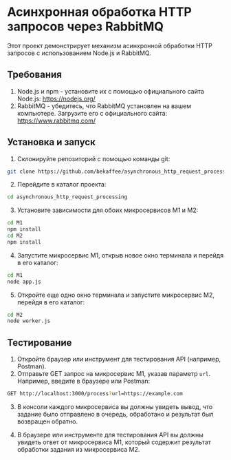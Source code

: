# Асинхронная обработка HTTP запросов через RabbitMQ

Этот проект демонстрирует механизм асинхронной обработки HTTP запросов с использованием Node.js и RabbitMQ.

## Требования

1. Node.js и npm - установите их с помощью официального сайта Node.js: https://nodejs.org/
2. RabbitMQ - убедитесь, что RabbitMQ установлен на вашем компьютере. Загрузите его с официального сайта: https://www.rabbitmq.com/

## Установка и запуск

1. Склонируйте репозиторий с помощью команды git:

```bash
git clone https://github.com/bekaffee/asynchronous_http_request_processing.git
```

2. Перейдите в каталог проекта:

```bash
cd asynchronous_http_request_processing
```

3. Установите зависимости для обоих микросервисов М1 и М2:

```bash
cd M1
npm install
cd M2
npm install
```

4. Запустите микросервис М1, открыв новое окно терминала и перейдя в его каталог:

```bash
cd M1
node app.js
```

5. Откройте еще одно окно терминала и запустите микросервис М2, перейдя в его каталог:

```bash
cd M2
node worker.js
```


## Тестирование

1. Откройте браузер или инструмент для тестирования API (например, Postman).
2. Отправьте GET запрос на микросервис М1, указав параметр `url`. Например, введите в браузере или Postman:

```bash
GET http://localhost:3000/process?url=https://example.com
```

3. В консоли каждого микросервиса вы должны увидеть вывод, что задание было отправлено в очередь, обработано и результат был возвращен обратно.

4. В браузере или инструменте для тестирования API вы должны увидеть ответ от микросервиса М1, который содержит результат обработки задания из микросервиса М2.
